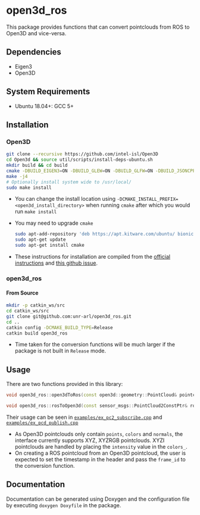 # open3d_ros

This package provides functions that can convert pointclouds from ROS to Open3D and vice-versa.

## Dependencies

* Eigen3
* Open3D

## System Requirements

* Ubuntu 18.04+: GCC 5+

## Installation

### Open3D

```bash
git clone --recursive https://github.com/intel-isl/Open3D
cd Open3d && source util/scripts/install-deps-ubuntu.sh
mkdir build && cd build
cmake -DBUILD_EIGEN3=ON -DBUILD_GLEW=ON -DBUILD_GLFW=ON -DBUILD_JSONCPP=ON -DBUILD_PNG=ON -DGLIBCXX_USE_CXX11_ABI=ON -DPYTHON_EXECUTABLE=/usr/bin/python ..
make -j4
# Optionally install system wide to /usr/local/
sudo make install
```

* You can change the install location using `-DCMAKE_INSTALL_PREFIX=<open3d_install_directory>` when running `cmake` after which you would run `make install`
* You may need to upgrade `cmake`

    ```bash
    sudo apt-add-repository 'deb https://apt.kitware.com/ubuntu/ bionic main'
    sudo apt-get update
    sudo apt-get install cmake
    ```

* These instructions for installation are compiled from the [official instructions](http://www.open3d.org/docs/release/compilation.html) and [this github issue](https://github.com/intel-isl/Open3D/issues/414).

### open3d_ros

#### From Source

```bash
mkdir -p catkin_ws/src
cd catkin_ws/src
git clone git@github.com:unr-arl/open3d_ros.git
cd ..
catkin config -DCMAKE_BUILD_TYPE=Release
catkin build open3d_ros
```

* Time taken for the conversion functions will be much larger if the package is not built in `Release` mode.

## Usage

There are two functions provided in this library:

```cpp
void open3d_ros::open3dToRos(const open3d::geometry::PointCloud& pointcloud, sensor_msgs::PointCloud2& ros_pc2, std::string frame_id = "open3d_pointcloud");

void open3d_ros::rosToOpen3d(const sensor_msgs::PointCloud2ConstPtr& ros_pc2, open3d::geometry::PointCloud& o3d_pc, bool skip_colors=false);
```

Their usage can be seen in [`examples/ex_pc2_subscribe.cpp`](examples/ex_pc2_subscribe.cpp) and [`examples/ex_pcd_publish.cpp`](examples/ex_pcd_publish.cpp)

* As Open3D pointclouds only contain `points`, `colors` and `normals`, the interface currently supports XYZ, XYZRGB pointclouds. XYZI pointclouds are handled by placing the `intensity` value in the `colors_`.
* On creating a ROS pointcloud from an Open3D pointcloud, the user is expected to set the timestamp in the header and pass the `frame_id` to the conversion function.

## Documentation

Documentation can be generated using Doxygen and the configuration file by executing  `doxygen Doxyfile` in the package.
